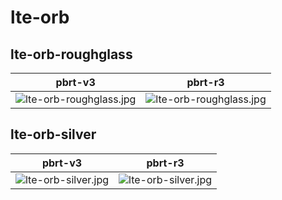 # lte-orb
## lte-orb-roughglass
|pbrt-v3|pbrt-r3|
|---|---|
|![lte-orb-roughglass.jpg](../v3/lte-orb/lte-orb-roughglass.jpg)|![lte-orb-roughglass.jpg](../r3/lte-orb/lte-orb-roughglass.jpg)|
## lte-orb-silver
|pbrt-v3|pbrt-r3|
|---|---|
|![lte-orb-silver.jpg](../v3/lte-orb/lte-orb-silver.jpg)|![lte-orb-silver.jpg](../r3/lte-orb/lte-orb-silver.jpg)|
